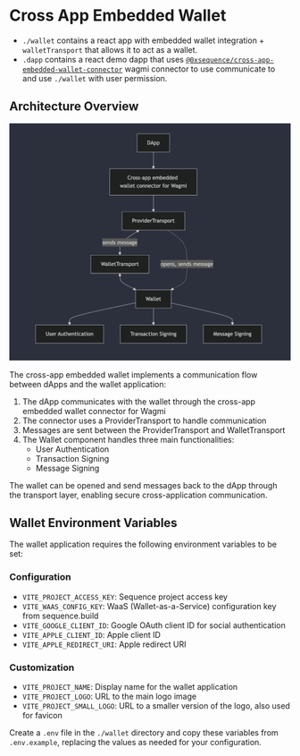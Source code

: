 # Cross App Embedded Wallet

- `./wallet` contains a react app with embedded wallet integration + `walletTransport` that allows it to act as a wallet.
- `.dapp` contains a react demo dapp that uses [`@0xsequence/cross-app-embedded-wallet-connector`](https://github.com/0xsequence/cross-app-embedded-wallet-connector) wagmi connector to use communicate to and use `./wallet` with user permission.

## Architecture Overview

![Cross App Embedded Wallet Architecture](./docs/architecture.png)

The cross-app embedded wallet implements a communication flow between dApps and the wallet application:

1. The dApp communicates with the wallet through the cross-app embedded wallet connector for Wagmi
2. The connector uses a ProviderTransport to handle communication
3. Messages are sent between the ProviderTransport and WalletTransport
4. The Wallet component handles three main functionalities:
   - User Authentication
   - Transaction Signing
   - Message Signing

The wallet can be opened and send messages back to the dApp through the transport layer, enabling secure cross-application communication.

## Wallet Environment Variables

The wallet application requires the following environment variables to be set:

### Configuration

- `VITE_PROJECT_ACCESS_KEY`: Sequence project access key
- `VITE_WAAS_CONFIG_KEY`: WaaS (Wallet-as-a-Service) configuration key from sequence.build
- `VITE_GOOGLE_CLIENT_ID`: Google OAuth client ID for social authentication
- `VITE_APPLE_CLIENT_ID`: Apple client ID
- `VITE_APPLE_REDIRECT_URI`: Apple redirect URI

### Customization

- `VITE_PROJECT_NAME`: Display name for the wallet application
- `VITE_PROJECT_LOGO`: URL to the main logo image
- `VITE_PROJECT_SMALL_LOGO`: URL to a smaller version of the logo, also used for favicon

Create a `.env` file in the `./wallet` directory and copy these variables from `.env.example`, replacing the values as needed for your configuration.
